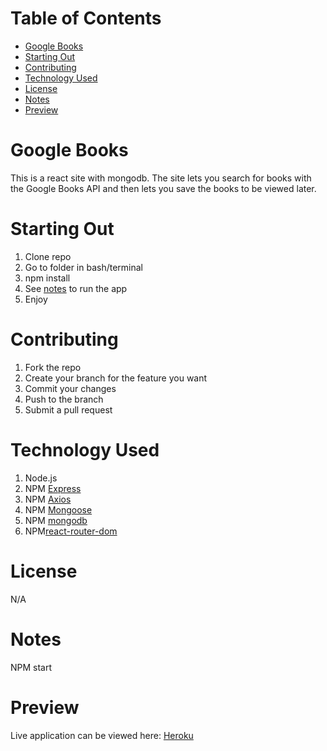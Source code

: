 # Table of Contents <!-- omit in toc -->
- [Google Books](#google-books)
- [Starting Out](#starting-out)
- [Contributing](#contributing)
- [Technology Used](#technology-used)
- [License](#license)
- [Notes](#notes)
- [Preview](#preview)
  
# Google Books
This is a react site with mongodb. The site lets you search for books with the Google Books API and then lets you save the books to be viewed later. 


# Starting Out 
1. Clone repo
2. Go to folder in bash/terminal
3. npm install
4. See [notes](#notes) to run the app
5. Enjoy

# Contributing
1. Fork the repo
2. Create your branch for the feature you want
3. Commit your changes
4. Push to the branch
5. Submit a pull request
   
# Technology Used
1. Node.js
2. NPM [Express](https://www.npmjs.com/package/express)
3. NPM [Axios](https://www.npmjs.com/package/axios)
4. NPM [Mongoose](https://www.npmjs.com/package/mongoose)
5. NPM [mongodb](https://www.npmjs.com/package/mongodb)
6. NPM[react-router-dom](https://www.npmjs.com/package/react-router-dom)
   
# License
N/A

# Notes
NPM start

# Preview
Live application can be viewed here: [Heroku](https://bc-google-books.herokuapp.com)
